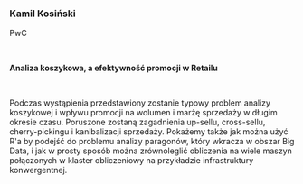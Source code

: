 <!--html_preserve-->
<span>
<h3>
Kamil Kosiński
</h3>
<p>
PwC
</p>
<br/>
<p>
<strong>Analiza koszykowa, a efektywność promocji w Retailu</strong>
</p>
<br/>
<p>
Podczas wystąpienia przedstawiony zostanie typowy problem analizy
koszykowej i wpływu promocji na wolumen i marżę sprzedaży w długim
okresie czasu. Poruszone zostaną zagadnienia up-sellu, cross-sellu,
cherry-pickingu i kanibalizacji sprzedaży. Pokażemy także jak można użyć
R'a by podejść do problemu analizy paragonów, który wkracza w obszar Big
Data, i jak w prosty sposób można zrównoleglić obliczenia na wiele
maszyn połączonych w klaster obliczeniowy na przykładzie infrastruktury
konwergentnej.
</p>
</span><!--/html_preserve-->
